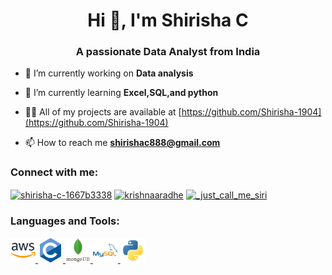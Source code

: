 <h1 align="center">Hi 👋, I'm Shirisha C</h1>
<h3 align="center">A passionate Data Analyst from India</h3>



- 🔭 I’m currently working on **Data analysis**

- 🌱 I’m currently learning **Excel,SQL,and python**

- 👨‍💻 All of my projects are available at [https://github.com/Shirisha-1904](https://github.com/Shirisha-1904)

- 📫 How to reach me **shirishac888@gmail.com**

<h3 align="left">Connect with me:</h3>
<p align="left">
<a href="https://linkedin.com/in/shirisha-c-1667b3338" target="blank"><img align="center" src="https://raw.githubusercontent.com/rahuldkjain/github-profile-readme-generator/master/src/images/icons/Social/linked-in-alt.svg" alt="shirisha-c-1667b3338" height="30" width="40" /></a>
<a href="https://kaggle.com/krishnaaradhe" target="blank"><img align="center" src="https://raw.githubusercontent.com/rahuldkjain/github-profile-readme-generator/master/src/images/icons/Social/kaggle.svg" alt="krishnaaradhe" height="30" width="40" /></a>
<a href="https://instagram.com/_just_call_me_siri" target="blank"><img align="center" src="https://raw.githubusercontent.com/rahuldkjain/github-profile-readme-generator/master/src/images/icons/Social/instagram.svg" alt="_just_call_me_siri" height="30" width="40" /></a>
</p>

<h3 align="left">Languages and Tools:</h3>
<p align="left"> <a href="https://aws.amazon.com" target="_blank" rel="noreferrer"> <img src="https://raw.githubusercontent.com/devicons/devicon/master/icons/amazonwebservices/amazonwebservices-original-wordmark.svg" alt="aws" width="40" height="40"/> </a> <a href="https://www.cprogramming.com/" target="_blank" rel="noreferrer"> <img src="https://raw.githubusercontent.com/devicons/devicon/master/icons/c/c-original.svg" alt="c" width="40" height="40"/> </a> <a href="https://www.mongodb.com/" target="_blank" rel="noreferrer"> <img src="https://raw.githubusercontent.com/devicons/devicon/master/icons/mongodb/mongodb-original-wordmark.svg" alt="mongodb" width="40" height="40"/> </a> <a href="https://www.mysql.com/" target="_blank" rel="noreferrer"> <img src="https://raw.githubusercontent.com/devicons/devicon/master/icons/mysql/mysql-original-wordmark.svg" alt="mysql" width="40" height="40"/> </a> <a href="https://www.python.org" target="_blank" rel="noreferrer"> <img src="https://raw.githubusercontent.com/devicons/devicon/master/icons/python/python-original.svg" alt="python" width="40" height="40"/> </a> </p>

